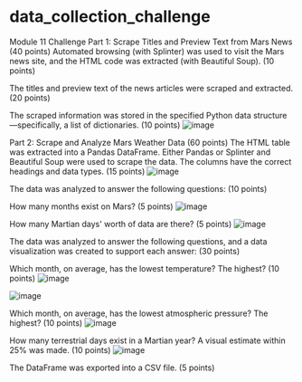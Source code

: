 # data_collection_challenge
Module 11 Challenge
Part 1: Scrape Titles and Preview Text from Mars News (40 points)
Automated browsing (with Splinter) was used to visit the Mars news site, and the HTML code was extracted (with Beautiful Soup). (10 points)

The titles and preview text of the news articles were scraped and extracted. (20 points)

The scraped information was stored in the specified Python data structure—specifically, a list of dictionaries. (10 points)
![image](https://github.com/Kristen-Beer/data_collection_challenge/assets/136931429/d6899c66-8a1e-40d8-9a74-363b117b4d78)


Part 2: Scrape and Analyze Mars Weather Data (60 points)
The HTML table was extracted into a Pandas DataFrame. Either Pandas or Splinter and Beautiful Soup were used to scrape the data. The columns have the correct headings and data types. (15 points)
![image](https://github.com/Kristen-Beer/data_collection_challenge/assets/136931429/852a002a-1459-4846-8e0c-b8f29e37db46)

The data was analyzed to answer the following questions: (10 points)

How many months exist on Mars? (5 points)
![image](https://github.com/Kristen-Beer/data_collection_challenge/assets/136931429/1e937a5b-1610-43f7-837e-46965f9d9d07)

How many Martian days' worth of data are there? (5 points)
![image](https://github.com/Kristen-Beer/data_collection_challenge/assets/136931429/f96753d0-9434-496b-8b27-83d587a67ded)

The data was analyzed to answer the following questions, and a data visualization was created to support each answer: (30 points)

Which month, on average, has the lowest temperature? The highest? (10 points)
![image](https://github.com/Kristen-Beer/data_collection_challenge/assets/136931429/fc451596-e46f-452b-89b9-b2bde77efaf7)

![image](https://github.com/Kristen-Beer/data_collection_challenge/assets/136931429/f60b2f40-535e-4f59-8259-c143838695b1)

Which month, on average, has the lowest atmospheric pressure? The highest? (10 points)
![image](https://github.com/Kristen-Beer/data_collection_challenge/assets/136931429/ca86ae4d-c3ce-4dc3-aadf-2c6998a83256)

How many terrestrial days exist in a Martian year? A visual estimate within 25% was made. (10 points)
![image](https://github.com/Kristen-Beer/data_collection_challenge/assets/136931429/3eb55c0d-7721-4c5d-9c95-6b03ff992e96)

The DataFrame was exported into a CSV file. (5 points)
